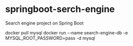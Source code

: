# springboot-serch-engine
Search engine project on Spring Boot

docker pull mysql
docker run --name search-engine-db -e MYSQL_ROOT_PASSWORD=pass -d mysql